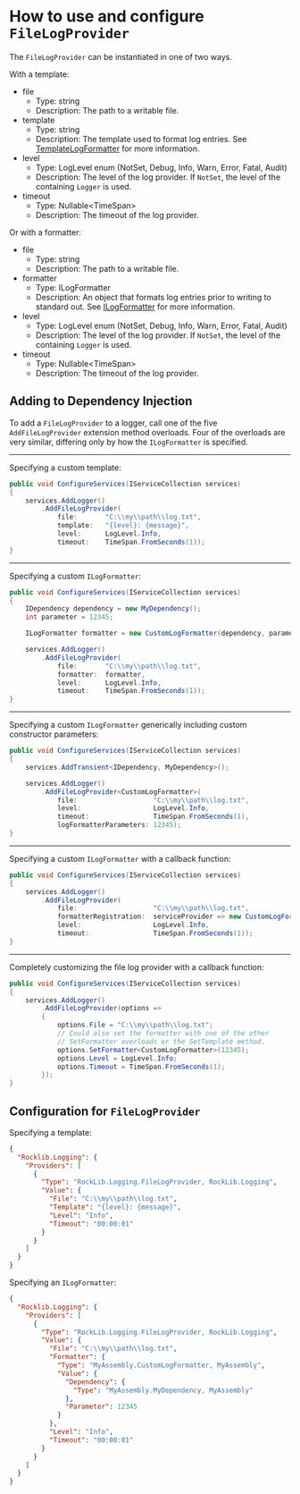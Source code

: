 # How to use and configure `FileLogProvider`

The `FileLogProvider` can be instantiated in one of two ways.

With a template:
- file
  - Type: string
  - Description: The path to a writable file.
- template
  - Type: string
  - Description: The template used to format log entries. See [TemplateLogFormatter](Formatting.md#template) for more information.
- level
  - Type: LogLevel enum (NotSet, Debug, Info, Warn, Error, Fatal, Audit)
  - Description: The level of the log provider. If `NotSet`, the level of the containing `Logger` is used.
- timeout
  - Type: Nullable\<TimeSpan\>
  - Description: The timeout of the log provider.

Or with a formatter:
- file
  - Type: string
  - Description: The path to a writable file.
- formatter
  - Type: ILogFormatter
  - Description: An object that formats log entries prior to writing to standard out. See [ILogFormatter](Formatting.md#ilogformatter) for more information.
- level
  - Type: LogLevel enum (NotSet, Debug, Info, Warn, Error, Fatal, Audit)
  - Description: The level of the log provider. If `NotSet`, the level of the containing `Logger` is used.
- timeout
  - Type: Nullable\<TimeSpan\>
  - Description: The timeout of the log provider.

## Adding to Dependency Injection

To add a `FileLogProvider` to a logger, call one of the five `AddFileLogProvider` extension method overloads. Four of the overloads are very similar, differing only by how the `ILogFormatter` is specified.

---
Specifying a custom template:

```c#
public void ConfigureServices(IServiceCollection services)
{
    services.AddLogger()
        .AddFileLogProvider(
            file:       "C:\\my\\path\\log.txt",
            template:   "{level}: {message}",
            level:      LogLevel.Info,
            timeout:    TimeSpan.FromSeconds(1));
}
```
---
Specifying a custom `ILogFormatter`:

```c#
public void ConfigureServices(IServiceCollection services)
{
    IDependency dependency = new MyDependency();
    int parameter = 12345;

    ILogFormatter formatter = new CustomLogFormatter(dependency, parameter);

    services.AddLogger()
        .AddFileLogProvider(
            file:       "C:\\my\\path\\log.txt",
            formatter:  formatter,
            level:      LogLevel.Info,
            timeout:    TimeSpan.FromSeconds(1));
}
```
---
Specifying a custom `ILogFormatter` generically including custom constructor parameters:

```c#
public void ConfigureServices(IServiceCollection services)
{
    services.AddTransient<IDependency, MyDependency>();

    services.AddLogger()
        .AddFileLogProvider<CustomLogFormatter>(
            file:                   "C:\\my\\path\\log.txt",
            level:                  LogLevel.Info,
            timeout:                TimeSpan.FromSeconds(1),
            logFormatterParameters: 12345);
}
```
---
Specifying a custom `ILogFormatter` with a callback function:

```c#
public void ConfigureServices(IServiceCollection services)
{
    services.AddLogger()
        .AddFileLogProvider(
            file:                   "C:\\my\\path\\log.txt",
            formatterRegistration:  serviceProvider => new CustomLogFormatter(new MyDependency(), 12345),
            level:                  LogLevel.Info,
            timeout:                TimeSpan.FromSeconds(1));
}
```
---
Completely customizing the file log provider with a callback function:

```c#
public void ConfigureServices(IServiceCollection services)
{
    services.AddLogger()
        .AddFileLogProvider(options =>
        {
            options.File = "C:\\my\\path\\log.txt";
            // Could also set the formatter with one of the other
            // SetFormatter overloads or the SetTemplate method.
            options.SetFormatter<CustomLogFormatter>(12345);
            options.Level = LogLevel.Info;
            options.Timeout = TimeSpan.FromSeconds(1);
        });
}
```

## Configuration for `FileLogProvider`

Specifying a template:

```json
{
  "Rocklib.Logging": {
    "Providers": [
      {
        "Type": "RockLib.Logging.FileLogProvider, RockLib.Logging",
        "Value": {
          "File": "C:\\my\\path\\log.txt",
          "Template": "{level}: {message}",
          "Level": "Info",
          "Timeout": "00:00:01"
        }
      }
    ]
  }
}
```

Specifying an `ILogFormatter`:

```json
{
  "Rocklib.Logging": {
    "Providers": [
      {
        "Type": "RockLib.Logging.FileLogProvider, RockLib.Logging",
        "Value": {
          "File": "C:\\my\\path\\log.txt",
          "Formatter": {
            "Type": "MyAssembly.CustomLogFormatter, MyAssembly",
            "Value": {
              "Dependency": {
                "Type": "MyAssembly.MyDependency, MyAssembly"
              },
              "Parameter": 12345
            }
          },
          "Level": "Info",
          "Timeout": "00:00:01"
        }
      }
    ]
  }
}
```
